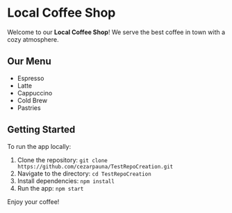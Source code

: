 # Local Coffee Shop

Welcome to our **Local Coffee Shop**! We serve the best coffee in town with a cozy atmosphere.

## Our Menu
- Espresso
- Latte
- Cappuccino
- Cold Brew
- Pastries

## Getting Started
To run the app locally:
1. Clone the repository: `git clone https://github.com/cezarpauna/TestRepoCreation.git`
2. Navigate to the directory: `cd TestRepoCreation`
3. Install dependencies: `npm install`
4. Run the app: `npm start`

Enjoy your coffee!